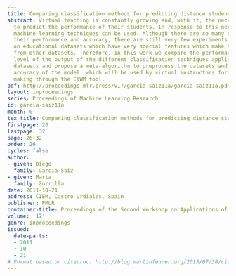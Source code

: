 ```yaml
---
title: Comparing classification methods for predicting distance students’ performance
abstract: Virtual teaching is constantly growing and, with it, the necessity of instructors
  to predict the performance of their students. In response to this necessity, different
  machine learning techniques can be used. Although there are so many benchmarks comparing
  their performance and accuracy, there are still very few experiments carried out
  on educational datasets which have very special features which make them different
  from other datasets. Therefore, in this work we compare the performance and interpretation
  level of the output of the different classification techniques applied on educational
  datasets and propose a meta-algorithm to preprocess the datasets and improve the
  accuracy of the model, which will be used by virtual instructors for their decision
  making through the ElWM tool.
pdf: http://proceedings.mlr.press/v17/garcia-saiz11a/garcia-saiz11a.pdf
layout: inproceedings
series: Proceedings of Machine Learning Research
id: garcia-saiz11a
month: 0
tex_title: Comparing classification methods for predicting distance students' performance
firstpage: 26
lastpage: 32
page: 26-32
order: 26
cycles: false
author:
- given: Diego
  family: Garcia-Saiz
- given: Marta
  family: Zorrilla
date: 2011-10-21
address: CIEM, Castro Urdiales, Spain
publisher: PMLR
container-title: Proceedings of the Second Workshop on Applications of Pattern Analysis
volume: '17'
genre: inproceedings
issued:
  date-parts:
  - 2011
  - 10
  - 21
# Format based on citeproc: http://blog.martinfenner.org/2013/07/30/citeproc-yaml-for-bibliographies/
---
```

